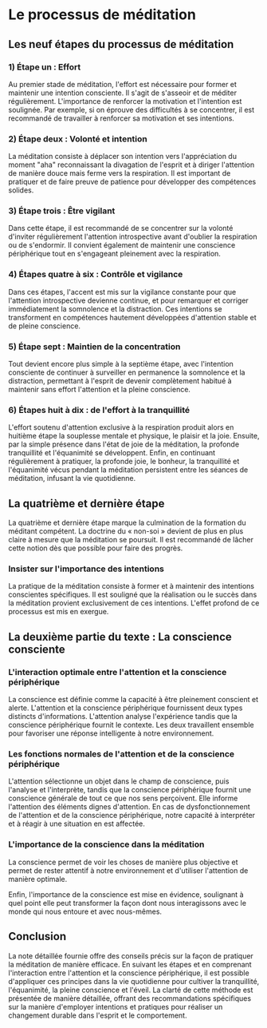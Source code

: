 # Le processus de méditation

## Les neuf étapes du processus de méditation

### 1) Étape un : Effort

Au premier stade de méditation, l'effort est nécessaire pour former et maintenir une intention consciente. Il s'agit de s'asseoir et de méditer régulièrement. L'importance de renforcer la motivation et l'intention est soulignée. Par exemple, si on éprouve des difficultés à se concentrer, il est recommandé de travailler à renforcer sa motivation et ses intentions.

### 2) Étape deux : Volonté et intention

La méditation consiste à déplacer son intention vers l'appréciation du moment "aha" reconnaissant la divagation de l'esprit et à diriger l'attention de manière douce mais ferme vers la respiration. Il est important de pratiquer et de faire preuve de patience pour développer des compétences solides. 

### 3) Étape trois : Être vigilant

Dans cette étape, il est recommandé de se concentrer sur la volonté d'inviter régulièrement l'attention introspective avant d'oublier la respiration ou de s'endormir. Il convient également de maintenir une conscience périphérique tout en s'engageant pleinement avec la respiration. 

### 4) Étapes quatre à six : Contrôle et vigilance

Dans ces étapes, l'accent est mis sur la vigilance constante pour que l'attention introspective devienne continue, et pour remarquer et corriger immédiatement la somnolence et la distraction. Ces intentions se transforment en compétences hautement développées d'attention stable et de pleine conscience. 

### 5) Étape sept : Maintien de la concentration

Tout devient encore plus simple à la septième étape, avec l'intention consciente de continuer à surveiller en permanence la somnolence et la distraction, permettant à l'esprit de devenir complètement habitué à maintenir sans effort l'attention et la pleine conscience.

### 6) Étapes huit à dix : de l'effort à la tranquillité

L'effort soutenu d'attention exclusive à la respiration produit alors en huitième étape la souplesse mentale et physique, le plaisir et la joie. Ensuite, par la simple présence dans l'état de joie de la méditation, la profonde tranquillité et l'équanimité se développent. Enfin, en continuant régulièrement à pratiquer, la profonde joie, le bonheur, la tranquillité et l'équanimité vécus pendant la méditation persistent entre les séances de méditation, infusant la vie quotidienne. 

## La quatrième et dernière étape

La quatrième et dernière étape marque la culmination de la formation du méditant compétent. La doctrine du « non-soi » devient de plus en plus claire à mesure que la méditation se poursuit. Il est recommandé de lâcher cette notion dès que possible pour faire des progrès. 

### Insister sur l'importance des intentions

La pratique de la méditation consiste à former et à maintenir des intentions conscientes spécifiques. Il est souligné que la réalisation ou le succès dans la méditation provient exclusivement de ces intentions. L'effet profond de ce processus est mis en exergue.

## La deuxième partie du texte : La conscience consciente

### L'interaction optimale entre l'attention et la conscience périphérique

La conscience est définie comme la capacité à être pleinement conscient et alerte. L'attention et la conscience périphérique fournissent deux types distincts d'informations. L'attention analyse l'expérience tandis que la conscience périphérique fournit le contexte. Les deux travaillent ensemble pour favoriser une réponse intelligente à notre environnement.

### Les fonctions normales de l'attention et de la conscience périphérique

L'attention sélectionne un objet dans le champ de conscience, puis l'analyse et l'interprète, tandis que la conscience périphérique fournit une conscience générale de tout ce que nos sens perçoivent. Elle informe l'attention des éléments dignes d'attention. En cas de dysfonctionnement de l'attention et de la conscience périphérique, notre capacité à interpréter et à réagir à une situation en est affectée. 

### L'importance de la conscience dans la méditation

La conscience permet de voir les choses de manière plus objective et permet de rester attentif à notre environnement et d'utiliser l'attention de manière optimale. 

Enfin, l'importance de la conscience est mise en évidence, soulignant à quel point elle peut transformer la façon dont nous interagissons avec le monde qui nous entoure et avec nous-mêmes.

## Conclusion

La note détaillée fournie offre des conseils précis sur la façon de pratiquer la méditation de manière efficace. En suivant les étapes et en comprenant l'interaction entre l'attention et la conscience périphérique, il est possible d'appliquer ces principes dans la vie quotidienne pour cultiver la tranquillité, l'équanimité, la pleine conscience et l'éveil. La clarté de cette méthode est présentée de manière détaillée, offrant des recommandations spécifiques sur la manière d'employer intentions et pratiques pour réaliser un changement durable dans l'esprit et le comportement.